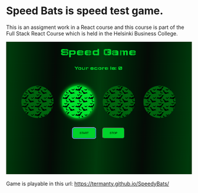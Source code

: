 # Speed Bats is speed test game.

This is an assigment work in a React course and this course is part of the Full Stack React Course which is held in the Helsinki Business College.

![This is an image](./screenshot.png)

Game is playable in this url:
https://termanty.github.io/SpeedyBats/
